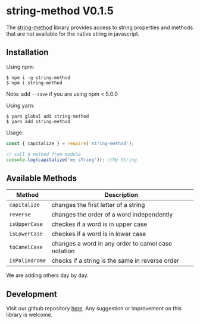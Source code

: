 # string-method V0.1.5

The [string-method](https://github.com/oreste-abizera/string-method) library provides access to string properties and methods that are not available for the native string in javascript.

## Installation

Using npm:

```shell
$ npm i -g string-method
$ npm i string-method
```

Note: add `--save` if you are using npm < 5.0.0

Using yarn:

```shell
$ yarn global add string-method
$ yarn add string-method
```

Usage:

```js
const { capitalize } = require('string-method');

// call a method from module
console.log(capitalize('my sTring')); //My String
```

## Available Methods

| Method | Description |
| --- | --- |
| `capitalize` | changes the first letter of a string |
| `reverse` | changes the order of a word independently |
| `isUpperCase` | checkes if a word is in upper case |
| `isLowerCase` | checkes if a word is in lower case |
| `toCamelCase` | changes a word in any order to camel case notation |
| `isPalindrome` | checks if a string is the same in reverse order |

We are adding others day by day.

## Development

Visit our github repository [here](https://github.com/oreste-abizera/string-method). Any suggestion or improvement on this library is welcome.
